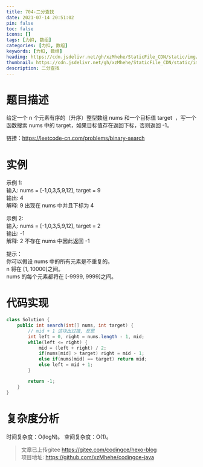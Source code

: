 ```yaml
---
title: 704-二分查找
date: 2021-07-14 20:51:02
pin: false
toc: false
icons: []
tags: [力扣, 数组]
categories: [力扣, 数组]
keywords: [力扣, 数组]
headimg: https://cdn.jsdelivr.net/gh/xzMhehe/StaticFile_CDN/static/img/20210715163600.png
thumbnail: https://cdn.jsdelivr.net/gh/xzMhehe/StaticFile_CDN/static/img/20210715163600.png
description: 二分查找
---
```


# 题目描述
给定一个 n 个元素有序的（升序）整型数组 nums 和一个目标值 target  ，写一个函数搜索 nums 中的 target，如果目标值存在返回下标，否则返回 -1。

链接：https://leetcode-cn.com/problems/binary-search

# 实例
示例 1:         
输入: nums = [-1,0,3,5,9,12], target = 9           
输出: 4         
解释: 9 出现在 nums 中并且下标为 4         

示例 2:         
输入: nums = [-1,0,3,5,9,12], target = 2         
输出: -1         
解释: 2 不存在 nums 中因此返回 -1         

提示：            
你可以假设 nums 中的所有元素是不重复的。         
n 将在 [1, 10000]之间。           
nums 的每个元素都将在 [-9999, 9999]之间。         



# 代码实现
```java
class Solution {
    public int search(int[] nums, int target) {
        // mid + 1 这块出过错, 反思
        int left = 0, right = nums.length - 1, mid;
        while(left <= right) {
            mid = (left + right) / 2;
            if(nums[mid] > target) right = mid - 1;
            else if(nums[mid] == target) return mid;
            else left = mid + 1;
        }

        return -1;
    }
}
```

# 复杂度分析
时间复杂度：O(logN)。
空间复杂度：O(1)。


>文章已上传gitee https://gitee.com/codingce/hexo-blog   
>项目地址: https://github.com/xzMhehe/codingce-java
